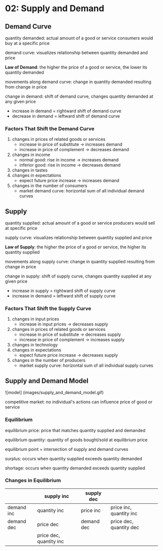 # 02: Supply and Demand

## Demand Curve 

quantity demanded: actual amount of a good or service consumers would buy at a specific price 
 
demand curve: visualizes relationship between quantity demanded and price  

**Law of Demand**: the higher the price of a good or service, the lower its quantity demanded

movements along demand curve: change in quantity demanded resulting from change in price  

change in demand: shift of demand curve, changes quantity demanded at any given price
- increase in demand = rightward shift of demand curve
- decrease in demand = leftward shift of demand curve

### Factors That Shift the Demand Curve 
1. changes in prices of related goods or services  
	* increase in price of substitute -> increases demand
	* increase in price of complement -> decreases demand
2. changes in income
	* normal good: rise in income -> increases demand
	* inferior good: rise in income -> decreases demand
3. changes in tastes
4. changes in expectations
	* expect future price increase -> increases demand
5. changes in the number of consumers
	* market demand curve: horizontal sum of all individual demand curves 

## Supply

quantity supplied: actual amount of a good or service producers would sell at specific price

supply curve: visualizes relationship between quantity supplied and price

**Law of Supply**: the higher the price of a good or service, the higher its quantity supplied

movements along supply curve: change in quantity supplied resulting from change in price

change in supply: shift of supply curve, changes quantity supplied at any given price
* increase in supply = rightward shift of supply curve
* increase in demand = leftward shift of supply curve

### Factors That Shift the Supply Curve
1. changes in input prices
	* increase in input prices -> decreases supply
2. changes in prices of related goods or services
	* increase in price of substitute -> decreases supply
	* increase in price of complement -> increases supply
3. changes in technology
4. changes in expectations
	* expect future price increase -> decreases supply 
5. changes in the number of producers
	* market supply curve: horizontal sum of all individual supply curves

## Supply and Demand Model

![model] (images/supply_and_demand_model.gif)

competitive market: no individual's actions can influence price of good or service

### Equilibrium

equilibrium price: price that matches quantity supplied and demanded

equilibrium quantity: quantity of goods bought/sold at equilibrium price

equilibrium point = intersection of supply and demand curves

surplus: occurs when quantity supplied exceeds quantity demanded

shortage: occurs when quantity demanded exceeds quantity supplied

### Changes in Equilibrium

|            | supply inc              | supply dec |                         |   |
|------------|-------------------------|------------|-------------------------|---|
| demand inc | quantity inc            | price inc  | price inc, quantity inc |   |
| demand dec | price dec               | demand dec | price dec, quantity dec |   |
|            | price dec, quantity inc |            |                         |   |
